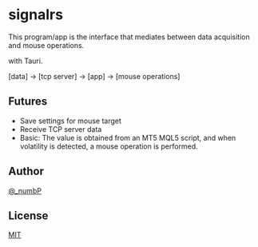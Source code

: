 # signalrs
This program/app is the interface that mediates between data acquisition and mouse operations.  


with Tauri.

[data] -> [tcp server] -> [app] -> [mouse operations]

## Futures
- Save settings for mouse target
- Receive TCP server data
- Basic: The value is obtained from an MT5 MQL5 script, and when volatility is detected, a mouse operation is performed.


## Author

[@_numbP](https://twitter.com/_numbP)

## License

[MIT](https://github.com/go-numb/signalrs/blob/master/LICENSE)